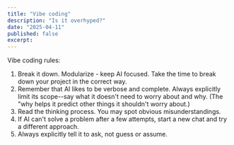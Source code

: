 ```yaml
---
title: "Vibe coding"
description: "Is it overhyped?"
date: "2025-04-11"
published: false
excerpt:
---
```

Vibe coding rules:
1. Break it down. Modularize - keep AI focused. Take the time to break down your project in the correct way.
2. Remember that AI likes to be verbose and complete. Always explicitly limit its scope--say what it doesn't need to worry about and why. (The "why helps it predict other things it shouldn't worry about.)
3. Read the thinking process. You may spot obvious misunderstandings.
4. If AI can't solve a problem after a few attempts, start a new chat and try a different approach.
5. Always explicitly tell it to ask, not guess or assume.
